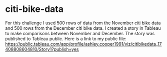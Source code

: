 # citi-bike-data

For this challenge I used 500 rows of data from the November citi bike data and 500 rows from the December citi bike data. I created a story in Tableau to make comparisons between November and December. The story was published to Tableau public. Here is a link to my public file: https://public.tableau.com/app/profile/ashley.cooper1991/viz/citibikedata_17408808604810/Story1?publish=yes
